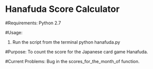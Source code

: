 # Hanafuda Score Calculator 

#Requirements: 
Python 2.7 

#Usage: 
1. Run the script from the terminal 
  python hanafuda.py 

#Purpose: 
To count the score for the Japanese card game Hanafuda. 

#Current Problems: 
Bug in the scores_for_the_month_of function. 
